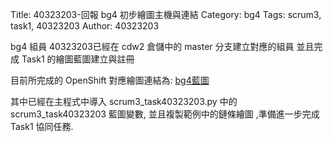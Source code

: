 Title: 40323203-回報 bg4 初步繪圖主機與連結
Category: bg4
Tags: scrum3, task1, 40323203
Author: 40323203

bg4 組員 40323203已經在 cdw2 倉儲中的 master 分支建立對應的組員 並且完成 Task1 的繪圖藍圖建立與註冊

<!-- PELICAN_END_SUMMARY -->

目前所完成的 OpenShift 對應繪圖連結為: <a href="http://cdw2bg4-40323201.rhcloud.com/bg4/taskbg4">bg4藍圖</a>

其中已經在主程式中導入 scrum3_task40323203.py 中的 scrum3_task40323203 藍圖變數, 並且複製範例中的鏈條繪圖 ,準備進一步完成 Task1 協同任務.
